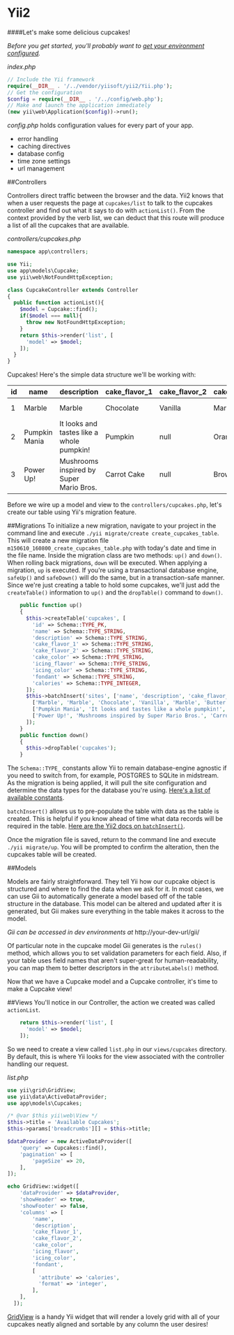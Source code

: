# Yii2
####Let's make some delicious cupcakes!

_Before you get started, you'll probably want to [get your environment configured](https://github.com/vybeauregard/Yii2-Cupcakes/wiki)._

_index.php_
```php
// Include the Yii framework
require(__DIR__ . '/../vendor/yiisoft/yii2/Yii.php');
// Get the configuration
$config = require(__DIR__ . '/../config/web.php');
// Make and launch the application immediately 
(new yii\web\Application($config))->run();
```

_config.php_ holds configuration values for every part of your app.
- error handling
- caching directives
- database config
- time zone settings
- url management

##Controllers

Controllers direct traffic between the browser and the data. Yii2 knows that when a user requests the page at `cupcakes/list` to talk to the cupcakes controller and find out what it says to do with `actionList()`. From the context provided by the verb list, we can deduct that this route will produce a list of all the cupcakes that are available.

_controllers/cupcakes.php_
```php
namespace app\controllers;

use Yii;
use app\models\Cupcake;
use yii\web\NotFoundHttpException;

class CupcakeController extends Controller
{
  public function actionList(){
    $model = Cupcake::find();
    if($model === null){
      throw new NotFoundHttpException;
    }
    return $this->render('list', [
      'model' => $model;
    ]);
  }
}
```

Cupcakes! Here's the simple data structure we'll be working with:

id|name|description|cake_flavor_1|cake_flavor_2|cake_color|icing_flavor|icing_color|fondant|calories
---|---|---|---|---|---|---|---|---|---
1|Marble|Marble|Chocolate|Vanilla|Marble|Butter Cream|Ivory|No|220
2|Pumpkin Mania|It looks and tastes like a whole pumpkin!|Pumpkin|null|Orange|Cream Cheese|White|No|190
3|Power Up!|Mushrooms inspired by Super Mario Bros.|Carrot Cake|null|Brown|Cream Cheese|White|Yes|245


Before we wire up a model and view to the `controllers/cupcakes.php`, let's create our table using Yii's migration feature.

##Migrations
To initialize a new migration, navigate to your project in the command line and execute `./yii migrate/create create_cupcakes_table`. This will create a new migration file `m150610_160800_create_cupcakes_table.php` with today's date and time in the file name. Inside the migration class are two methods: `up()` and `down()`. When rolling back migrations, `down` will be executed. When applying a migration, `up` is executed.
If you're using a transactional database engine, `safeUp()` and `safeDown()` will do the same, but in a transaction-safe manner.
Since we're just creating a table to hold some cupcakes, we'll just add the `createTable()` information to `up()` and the `dropTable()` command to `down()`.

```php
    public function up()
    {
      $this->createTable('cupcakes', [
        'id' => Schema::TYPE_PK,
        'name' => Schema::TYPE_STRING,
        'description' => Schema::TYPE_STRING,
        'cake_flavor_1' => Schema::TYPE_STRING,
        'cake_flavor_2' => Schema::TYPE_STRING,
        'cake_color' => Schema::TYPE_STRING,
        'icing_flavor' => Schema::TYPE_STRING,
        'icing_color' => Schema::TYPE_STRING,
        'fondant' => Schema::TYPE_STRING,
        'calories' => Schema::TYPE_INTEGER,
      ]);
      $this->batchInsert('sites', ['name', 'description', 'cake_flavor_1', 'cake_flavor_2', 'cake_color', 'icing_flavor', 'icing_color', 'fondant', 'calories'], [
        ['Marble', 'Marble', 'Chocolate', 'Vanilla', 'Marble', 'Butter Cream', 'Ivory', 'No', '220'],
        ['Pumpkin Mania', 'It looks and tastes like a whole pumpkin!', 'Pumpkin', 'null', 'Orange', 'Cream Cheese', 'White', 'No', '190'],
        ['Power Up!', 'Mushrooms inspired by Super Mario Bros.', 'Carrot Cake', 'null', 'Brown', 'Cream Cheese', 'White', 'Yes', '245'],
      ]);
    }
    public function down()
    {
      $this->dropTable('cupcakes');
    }
```

The `Schema::TYPE_` constants allow Yii to remain database-engine agnostic if you need to switch from, for example, POSTGRES to SQLite in midstream. As the migration is being applied, it will pull the site configuration and determine the data types for the database you're using. [Here's a list of available constants](http://www.yiiframework.com/doc-2.0/yii-db-schema.html#constants).

`batchInsert()` allows us to pre-populate the table with data as the table is created. This is helpful if you know ahead of time what data records will be required in the table. [Here are the Yii2 docs on `batchInsert()`](http://www.yiiframework.com/doc-2.0/yii-db-migration.html#batchInsert()-detail).

Once the migration file is saved, return to the command line and execute `./yii migrate/up`. You will be prompted to confirm the alteration, then the cupcakes table will be created.

##Models

Models are fairly straightforward. They tell Yii how our cupcake object is structured and where to find the data when we ask for it. In most cases, we can use Gii to automatically generate a model based off of the table structure in the database. This model can be altered and updated after it is generated, but Gii makes sure everything in the table makes it across to the model.

_Gii can be accessed in dev environments at_ http://your-dev-url/gii/

Of particular note in the cupcake model Gii generates is the `rules()` method, which allows you to set validation parameters for each field. Also, if your table uses field names that aren't super-great for human-readability, you can map them to better descriptors in the `attributeLabels()` method.

Now that we have a Cupcake model and a Cupcake controller, it's time to make a Cupcake view!

##Views
You'll notice in our Controller, the action we created was called `actionList`. 
```php
    return $this->render('list', [
      'model' => $model;
    ]);
```
So we need to create a view called `list.php` in our `views/cupcakes` directory. By default, this is where Yii looks for the view associated with the controller handling our request.

_list.php_
```php
use yii\grid\GridView;
use yii\data\ActiveDataProvider;
use app\models\Cupcakes;

/* @var $this yii\web\View */
$this->title = 'Available Cupcakes';
$this->params['breadcrumbs'][] = $this->title;

$dataProvider = new ActiveDataProvider([
    'query' => Cupcakes::find(),
    'pagination' => [
        'pageSize' => 20,
    ],
]);

echo GridView::widget([
    'dataProvider' => $dataProvider,
    'showHeader' => true,
    'showFooter' => false,
    'columns' => [
        'name',
        'description',
        'cake_flavor_1',
        'cake_flavor_2',
        'cake_color',
        'icing_flavor',
        'icing_color',
        'fondant',
        [
          'attribute' => 'calories',
          'format' => 'integer',
        ],
    ],
  ]);
```

[GridView](http://www.yiiframework.com/doc-2.0/yii-grid-gridview.html) is a handy Yii widget that will render a lovely grid with all of your cupcakes neatly aligned and sortable by any column the user desires!
